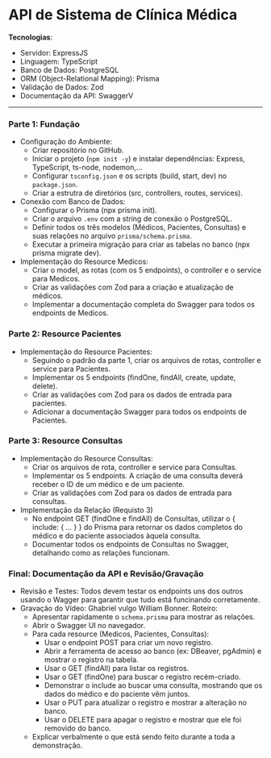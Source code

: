 # API de Sistema de Clínica Médica

**Tecnologias**:
- Servidor: ExpressJS
- Linguagem: TypeScript 
- Banco de Dados: PostgreSQL 
- ORM (Object-Relational Mapping): Prisma 
- Validação de Dados: Zod 
- Documentação da API: SwaggerV

---

### Parte 1: Fundação
- Configuração do Ambiente:
    - Criar repositório no GitHub.
    - Iniciar o projeto (`npm init -y`) e instalar dependências: Express, TypeScript, ts-node, nodemon,...
    - Configurar `tsconfig.json` e os scripts (build, start, dev) no `package.json`.
    - Criar a estrutra de diretórios (src, controllers, routes, services).
- Conexão com Banco de Dados:
    - Configurar o Prisma (npx prisma init).
    - Criar o arquivo `.env` com a string de conexão o PostgreSQL.
    - Definir todos os três modelos (Médicos, Pacientes, Consultas) e suas relações no arquivo `prisma/schema.prisma`.
    - Executar a primeira migração para criar as tabelas no banco (npx prisma migrate dev).
- Implementação do Resource Medicos:
    - Criar o model, as rotas (com os 5 endpoints), o controller e o service para Medicos.
    - Criar as validações com Zod para a criação e atualização de médicos.
    - Implementar a documentação completa do Swagger para todos os endpoints de Medicos.

### Parte 2: Resource Pacientes
- Implementação do Resource Pacientes:
    - Seguindo o padrão da parte 1, criar os arquivos de rotas, controller e service para Pacientes.
    - Implementar os 5 endpoints (findOne, findAll, create, update, delete).
    - Criar as validações com Zod para os dados de entrada para pacientes.
    - Adicionar a documentação Swagger para todos os endpoints de Pacientes.

### Parte 3: Resource Consultas
- Implementação do Resource Consultas:
    - Criar os arquivos de rota, controller e service para Consultas.
    - Implementar os 5 endpoints. A criação de uma consulta deverá receber o ID de um médico e de um paciente.
    - Criar as validações com Zod para os dados de entrada para consultas.
- Implementação da Relação (Requisto 3)
    - No endpoint GET (findOne e findAll) de Consultas, utilizar o { include: { ... } } do Prisma para retornar os dados completos do médico e do paciente associados àquela consulta.
    - Documentar todos os endpoints de Consultas no Swagger, detalhando como as relações funcionam.

### Final: Documentação da API e Revisão/Gravação
- Revisão e Testes: Todos devem testar os endpoints uns dos outros usando o Wagger para garantir que tudo está funcinando corretamente.
- Gravação do Vídeo: Ghabriel vulgo William Bonner. Roteiro:
    - Apresentar rapidamente o `schema.prisma` para mostrar as relações.
    - Abrir o Swagger UI no navegador.
    - Para cada resource (Medicos, Pacientes, Consultas):
        - Usar o endpoint POST para criar um novo registro.
        - Abrir a ferramenta de acesso ao banco (ex: DBeaver, pgAdmin) e mostrar o registro na tabela.
        - Usar o GET (findAll) para listar os registros.
        - Usar o GET (findOne) para buscar o registro recém-criado.
        - Demonstrar o include ao buscar uma consulta, mostrando que os dados do médico e do paciente vêm juntos.
        - Usar o PUT para atualizar o registro e mostrar a alteração no banco.
        - Usar o DELETE para apagar o registro e mostrar que ele foi removido do banco.
    - Explicar verbalmente o que está sendo feito durante a toda a demonstração.
